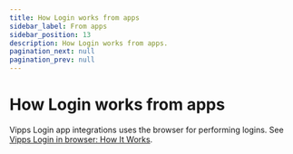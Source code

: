 ```yaml
---
title: How Login works from apps
sidebar_label: From apps 
sidebar_position: 13
description: How Login works from apps.
pagination_next: null
pagination_prev: null
---
```


# How Login works from apps


Vipps Login app integrations uses the browser for performing logins. See [Vipps Login in browser: How It Works](vipps-login-api-howitworks.md).
